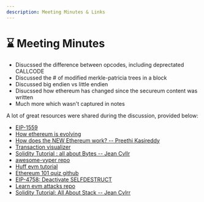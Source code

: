 ```yaml
---
description: Meeting Minutes & Links
---
```


# ⌛️ Meeting Minutes
* Disucssed the difference between opcodes, including deprectated CALLCODE
* Discussed the # of modified merkle-patricia trees in a block 
* Discussed big endien vs little endien 
* Disucssed how ethereum has changed since the secureum content was written 
* Much more which wasn't captured in notes

A lot of great resources were shared during the discussion, provided below: 
* [EIP-1559](https://eips.ethereum.org/EIPS/eip-1559#increased-max-block-sizecomplexity)
* [How ethereum is evolving](https://ethereum.org/en/upgrades/beacon-chain/)
* [How does the NEW Ethereum work? -- Preethi Kasireddy](https://www.preethikasireddy.com/post/how-does-the-new-ethereum-work)
* [Transaction visualizer](https://txstreet.com/d/home)
* [Solidity Tutorial : all about Bytes -- Jean Cvllr](https://jeancvllr.medium.com/solidity-tutorial-all-about-bytes-9d88fdb22676)
* [awesome-vyper repo](https://github.com/spadebuilders/awesome-vyper)
* [Huff evm tutorial](https://docs.huff.sh/tutorial/evm-basics/)
* [Ethereum 101 quiz github](https://github.com/x676f64/secureum-mind_map/blob/master/quizzes/1.%20Ethereum%20101.md)
* [EIP-4758: Deactivate SELFDESTRUCT](https://eips.ethereum.org/EIPS/eip-4758)
* [Learn evm attacks repo](https://github.com/coinspect/learn-evm-attacks/tree/master/test/Bridges/RoninBridge)
* [Solidity Tutorial: All About Stack -- Jean Cvlrr](https://betterprogramming.pub/solidity-tutorial-all-about-stack-c1ec6070fe60)